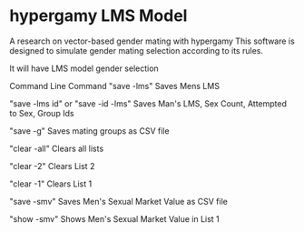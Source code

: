 # hypergamy LMS Model
A research on vector-based gender mating with hypergamy
This software is designed to simulate gender mating selection according to its rules.

It will have LMS model gender selection

Command Line Command
"save -lms"
Saves Mens LMS 

"save -lms id" or "save -id -lms"
Saves Man's LMS, Sex Count, Attempted to Sex, Group Ids

"save -g"
Saves mating groups as CSV file

"clear -all"
Clears all lists

"clear -2"
Clears List 2

"clear -1"
Clears List 1

"save -smv"
Saves Men's Sexual Market Value as CSV file

"show -smv"
Shows Men's Sexual Market Value in List 1